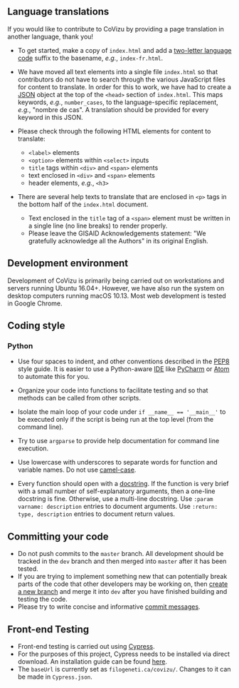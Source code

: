 
## Language translations

If you would like to contribute to CoVizu by providing a page translation in another language, thank you! 

* To get started, make a copy of `index.html` and add a [two-letter language code](https://en.wikipedia.org/wiki/ISO_639-1) suffix to the basename, *e.g.*, `index-fr.html`.

* We have moved all text elements into a single file `index.html` so that contributors do not have to search through the various JavaScript files for content to translate.
In order for this to work, we have had to create a [JSON](https://en.wikipedia.org/wiki/JSON) object at the top of the `<head>` section of `index.html`.
This maps keywords, *e.g.*, `number_cases`, to the language-specific replacement, *e.g.*, "nombre de cas".
A translation should be provided for every keyword in this JSON.

* Please check through the following HTML elements for content to translate:
  * `<label>` elements
  * `<option>` elements within `<select>` inputs
  * `title` tags within `<div>` and `<span>` elements
  * text enclosed in `<div>` and `<span>` elements
  * header elements, *e.g.*, `<h3>`

* There are several help texts to translate that are enclosed in `<p>` tags in the bottom half of the `index.html` document.
  * Text enclosed in the `title` tag of a `<span>` element must be written in a single line (no line breaks) to render properly.
  * Please leave the GISAID Acknowledgements statement: "We gratefully acknowledge all the Authors" in its original English.


## Development environment

Development of CoVizu is primarily being carried out on workstations and servers running Ubuntu 16.04+.
However, we have also run the system on desktop computers running macOS 10.13.
Most web development is tested in Google Chrome.


## Coding style

### Python

* Use four spaces to indent, and other conventions described in the [PEP8](https://www.python.org/dev/peps/pep-0008/) style guide.  It is easier to use a Python-aware [IDE](https://en.wikipedia.org/wiki/Integrated_development_environment) like [PyCharm](https://www.jetbrains.com/pycharm/) or [Atom](https://atom.io/) to automate this for you. 

* Organize your code into functions to facilitate testing and so that methods can be called from other scripts.

* Isolate the main loop of your code under `if __name__ == '__main__'` to be executed only if the script is being run at the top level (from the command line). 

* Try to use `argparse` to provide help documentation for command line execution.

* Use lowercase with underscores to separate words for function and variable names.  Do not use [camel-case](https://en.wikipedia.org/wiki/Camel_case).

* Every function should open with a [docstring](https://www.python.org/dev/peps/pep-0257).  If the function is very brief with a small number of self-explanatory arguments, then a one-line docstring is fine.  Otherwise, use a multi-line docstring.  Use `:param varname: description` entries to document arguments. Use `:return: type, description` entries to document return values.   


## Committing your code

* Do not push commits to the `master` branch.  All development should be tracked in the `dev` branch and then merged into `master` after it has been tested.  
* If you are trying to implement something new that can potentially break parts of the code that other developers may be working on, then [create a new branch](https://git-scm.com/book/en/v2/Git-Branching-Basic-Branching-and-Merging) and merge it into `dev` after you have finished building and testing the code. 
* Please try to write concise and informative [commit messages](https://xkcd.com/1296/).


## Front-end Testing 

* Front-end testing is carried out using [Cypress](https://www.cypress.io/). 
* For the purposes of this project, Cypress needs to be installed via direct download. An installation guide can be found [here](https://docs.cypress.io/guides/getting-started/installing-cypress#Direct-download). 
* The `baseUrl` is currently set as `filogeneti.ca/covizu/`. Changes to it can be made in `Cypress.json`.
